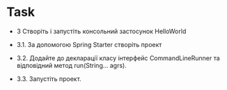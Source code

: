 # Task
* 3 Створіть і запустіть консольний застосунок HelloWorld

* 3.1. За допомогою Spring Starter створіть проект

* 3.2. Додайте до декларації класу інтерфейс CommandLineRunner та відповідний метод run(String... agrs).
* 3.3. Запустіть проект.
